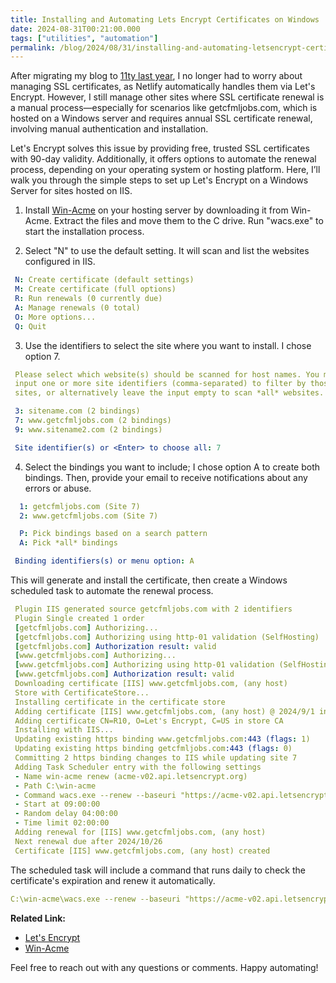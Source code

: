 ```yaml
---
title: Installing and Automating Lets Encrypt Certificates on Windows
date: 2024-08-31T00:21:00.000
tags: ["utilities", "automation"]
permalink: /blog/2024/08/31/installing-and-automating-letsencrypt-certificates-on-windows/
---
```

After migrating my blog to [11ty last year](/blog/2023/12/09/blog-poweredby-11ty/), I no longer had to worry about managing SSL certificates, as Netlify automatically handles them via Let's Encrypt. However, I still manage other sites where SSL certificate renewal is a manual process—especially for scenarios like getcfmljobs.com, which is hosted on a Windows server and requires annual SSL certificate renewal, involving manual authentication and installation.

Let's Encrypt solves this issue by providing free, trusted SSL certificates with 90-day validity. Additionally, it offers options to automate the renewal process, depending on your operating system or hosting platform. Here, I’ll walk you through the simple steps to set up Let's Encrypt on a Windows Server for sites hosted on IIS.

1. Install [Win-Acme](https://www.win-acme.com/) on your hosting server by downloading it from Win-Acme. Extract the files and move them to the C drive. Run "wacs.exe" to start the installation process.

2. Select "N" to use the default setting. It will scan and list the websites configured in IIS.
```yaml
 N: Create certificate (default settings)
 M: Create certificate (full options)
 R: Run renewals (0 currently due)
 A: Manage renewals (0 total)
 O: More options...
 Q: Quit
```

3. Use the identifiers to select the site where you want to install. I chose option 7.
```yaml
 Please select which website(s) should be scanned for host names. You may
 input one or more site identifiers (comma-separated) to filter by those
 sites, or alternatively leave the input empty to scan *all* websites.

 3: sitename.com (2 bindings)
 7: www.getcfmljobs.com (2 bindings)
 9: www.sitename2.com (2 bindings)

 Site identifier(s) or <Enter> to choose all: 7
```

4. Select the bindings you want to include; I chose option A to create both bindings. Then, provide your email to receive notifications about any errors or abuse.
```yaml
  1: getcfmljobs.com (Site 7)
  2: www.getcfmljobs.com (Site 7)

  P: Pick bindings based on a search pattern
  A: Pick *all* bindings

 Binding identifiers(s) or menu option: A
```

This will generate and install the certificate, then create a Windows scheduled task to automate the renewal process.
```yaml
 Plugin IIS generated source getcfmljobs.com with 2 identifiers
 Plugin Single created 1 order
 [getcfmljobs.com] Authorizing...
 [getcfmljobs.com] Authorizing using http-01 validation (SelfHosting)
 [getcfmljobs.com] Authorization result: valid
 [www.getcfmljobs.com] Authorizing...
 [www.getcfmljobs.com] Authorizing using http-01 validation (SelfHosting)
 [www.getcfmljobs.com] Authorization result: valid
 Downloading certificate [IIS] www.getcfmljobs.com, (any host)
 Store with CertificateStore...
 Installing certificate in the certificate store
 Adding certificate [IIS] www.getcfmljobs.com, (any host) @ 2024/9/1 in store WebHosting
 Adding certificate CN=R10, O=Let's Encrypt, C=US in store CA
 Installing with IIS...
 Updating existing https binding www.getcfmljobs.com:443 (flags: 1)
 Updating existing https binding getcfmljobs.com:443 (flags: 0)
 Committing 2 https binding changes to IIS while updating site 7
 Adding Task Scheduler entry with the following settings
 - Name win-acme renew (acme-v02.api.letsencrypt.org)
 - Path C:\win-acme
 - Command wacs.exe --renew --baseuri "https://acme-v02.api.letsencrypt.org/"
 - Start at 09:00:00
 - Random delay 04:00:00
 - Time limit 02:00:00
 Adding renewal for [IIS] www.getcfmljobs.com, (any host)
 Next renewal due after 2024/10/26
 Certificate [IIS] www.getcfmljobs.com, (any host) created
```

The scheduled task will include a command that runs daily to check the certificate's expiration and renew it automatically.
```yaml
C:\win-acme\wacs.exe --renew --baseuri "https://acme-v02.api.letsencrypt.org/"
```

**Related Link:**
- [Let's Encrypt](https://letsencrypt.org/)  
- [Win-Acme](https://www.win-acme.com/)

Feel free to reach out with any questions or comments. Happy automating!